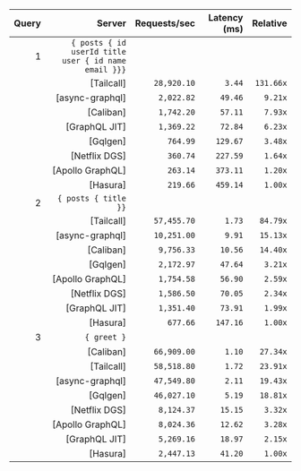 <!-- PERFORMANCE_RESULTS_START -->

| Query | Server | Requests/sec | Latency (ms) | Relative |
|-------:|--------:|--------------:|--------------:|---------:|
| 1 | `{ posts { id userId title user { id name email }}}` |
|| [Tailcall] | `28,920.10` | `3.44` | `131.66x` |
|| [async-graphql] | `2,022.82` | `49.46` | `9.21x` |
|| [Caliban] | `1,742.20` | `57.11` | `7.93x` |
|| [GraphQL JIT] | `1,369.22` | `72.84` | `6.23x` |
|| [Gqlgen] | `764.99` | `129.67` | `3.48x` |
|| [Netflix DGS] | `360.74` | `227.59` | `1.64x` |
|| [Apollo GraphQL] | `263.14` | `373.11` | `1.20x` |
|| [Hasura] | `219.66` | `459.14` | `1.00x` |
| 2 | `{ posts { title }}` |
|| [Tailcall] | `57,455.70` | `1.73` | `84.79x` |
|| [async-graphql] | `10,251.00` | `9.91` | `15.13x` |
|| [Caliban] | `9,756.33` | `10.56` | `14.40x` |
|| [Gqlgen] | `2,172.97` | `47.64` | `3.21x` |
|| [Apollo GraphQL] | `1,754.58` | `56.90` | `2.59x` |
|| [Netflix DGS] | `1,586.50` | `70.05` | `2.34x` |
|| [GraphQL JIT] | `1,351.40` | `73.91` | `1.99x` |
|| [Hasura] | `677.66` | `147.16` | `1.00x` |
| 3 | `{ greet }` |
|| [Caliban] | `66,909.00` | `1.10` | `27.34x` |
|| [Tailcall] | `58,518.80` | `1.72` | `23.91x` |
|| [async-graphql] | `47,549.80` | `2.11` | `19.43x` |
|| [Gqlgen] | `46,027.10` | `5.19` | `18.81x` |
|| [Netflix DGS] | `8,124.37` | `15.15` | `3.32x` |
|| [Apollo GraphQL] | `8,024.36` | `12.62` | `3.28x` |
|| [GraphQL JIT] | `5,269.16` | `18.97` | `2.15x` |
|| [Hasura] | `2,447.13` | `41.20` | `1.00x` |

<!-- PERFORMANCE_RESULTS_END -->
